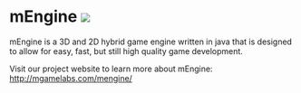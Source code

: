 mEngine <a href="http://84.201.32.134:8111/viewType.html?buildTypeId=mEngine_BuildDefault&guest=1"><img src="http://84.201.32.134:8111/app/rest/builds/buildType:(id:mEngine_BuildDefault)/statusIcon"/></a>
=====
mEngine is a 3D and 2D hybrid game engine written in java that is designed to allow for easy, fast, but still high quality game development.

Visit our project website to learn more about mEngine: http://mgamelabs.com/mengine/
